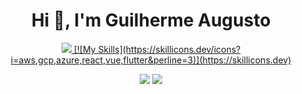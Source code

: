 




<div align="center">
<h1 align="center">Hi 👋, I'm Guilherme Augusto </h1>
<p align="center">
  <a href="https://skillicons.dev">
    <img src="https://skillicons.dev/icons?i=bash,git,github,html,css,javascript,vscode&perline=10" />
    [![My Skills](https://skillicons.dev/icons?i=aws,gcp,azure,react,vue,flutter&perline=3)](https://skillicons.dev)
    
  </a>
   <div id="header" align="center">
  
</div>
  </a>
 </a>
</p>
 <div>  
  
  <a href="https://instagram.com/guilherme_dev_" target="_blank"><img src="https://img.shields.io/badge/-Instagram-%23E4405F?style=for-the-badge&logo=instagram&logoColor=white" target="_blank"></a>
    <a href="https://www.linkedin.com/in/guilherme-augusto-3a4421289/" target="_blank"><img src="https://img.shields.io/badge/-LinkedIn-%230077B5?style=for-the-badge&logo=linkedin&logoColor=white" target="_blank"></a> 

